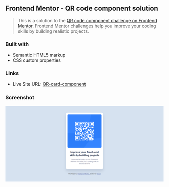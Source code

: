 ## Frontend Mentor - QR code component solution

> This is a solution to the [QR code component challenge on Frontend Mentor](https://www.frontendmentor.io/challenges/qr-code-component-iux_sIO_H). Frontend Mentor challenges help you improve your coding skills by building realistic projects. 

### Built with
- Semantic HTML5 markup
- CSS custom properties

### Links

- Live Site URL: [QR-card-component](https://kunalbagnial.github.io/QR-card-component)

### Screenshot

![screenshot](./images/screenshot.png)
